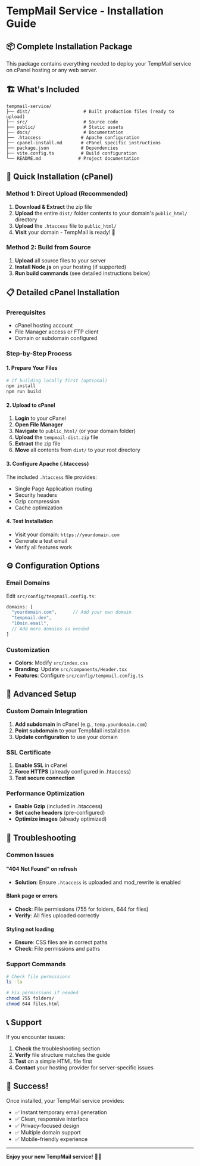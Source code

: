 # TempMail Service - Installation Guide

## 📦 Complete Installation Package

This package contains everything needed to deploy your TempMail service on cPanel hosting or any web server.

## 🏗️ What's Included

```
tempmail-service/
├── dist/                    # Built production files (ready to upload)
├── src/                     # Source code
├── public/                  # Static assets
├── docs/                    # Documentation
├── .htaccess               # Apache configuration
├── cpanel-install.md       # cPanel specific instructions
├── package.json            # Dependencies
├── vite.config.ts          # Build configuration
└── README.md              # Project documentation
```

## 🚀 Quick Installation (cPanel)

### Method 1: Direct Upload (Recommended)
1. **Download & Extract** the zip file
2. **Upload** the entire `dist/` folder contents to your domain's `public_html/` directory
3. **Upload** the `.htaccess` file to `public_html/`
4. **Visit** your domain - TempMail is ready! 🎉

### Method 2: Build from Source
1. **Upload** all source files to your server
2. **Install Node.js** on your hosting (if supported)
3. **Run build commands** (see detailed instructions below)

## 📋 Detailed cPanel Installation

### Prerequisites
- cPanel hosting account
- File Manager access or FTP client
- Domain or subdomain configured

### Step-by-Step Process

#### 1. Prepare Your Files
```bash
# If building locally first (optional)
npm install
npm run build
```

#### 2. Upload to cPanel
1. **Login** to your cPanel
2. **Open File Manager**
3. **Navigate** to `public_html/` (or your domain folder)
4. **Upload** the `tempmail-dist.zip` file
5. **Extract** the zip file
6. **Move** all contents from `dist/` to your root directory

#### 3. Configure Apache (.htaccess)
The included `.htaccess` file provides:
- Single Page Application routing
- Security headers
- Gzip compression
- Cache optimization

#### 4. Test Installation
- Visit your domain: `https://yourdomain.com`
- Generate a test email
- Verify all features work

## ⚙️ Configuration Options

### Email Domains
Edit `src/config/tempmail.config.ts`:
```typescript
domains: [
  "yourdomain.com",      // Add your own domain
  "tempmail.dev",
  "10min.email",
  // Add more domains as needed
]
```

### Customization
- **Colors**: Modify `src/index.css`
- **Branding**: Update `src/components/Header.tsx`
- **Features**: Configure `src/config/tempmail.config.ts`

## 🔧 Advanced Setup

### Custom Domain Integration
1. **Add subdomain** in cPanel (e.g., `temp.yourdomain.com`)
2. **Point subdomain** to your TempMail installation
3. **Update configuration** to use your domain

### SSL Certificate
1. **Enable SSL** in cPanel
2. **Force HTTPS** (already configured in .htaccess)
3. **Test secure connection**

### Performance Optimization
- **Enable Gzip** (included in .htaccess)
- **Set cache headers** (pre-configured)
- **Optimize images** (already optimized)

## 🐛 Troubleshooting

### Common Issues

#### "404 Not Found" on refresh
- **Solution**: Ensure `.htaccess` is uploaded and mod_rewrite is enabled

#### Blank page or errors
- **Check**: File permissions (755 for folders, 644 for files)
- **Verify**: All files uploaded correctly

#### Styling not loading
- **Ensure**: CSS files are in correct paths
- **Check**: File permissions and paths

### Support Commands
```bash
# Check file permissions
ls -la

# Fix permissions if needed
chmod 755 folders/
chmod 644 files.html
```

## 📞 Support

If you encounter issues:
1. **Check** the troubleshooting section
2. **Verify** file structure matches the guide
3. **Test** on a simple HTML file first
4. **Contact** your hosting provider for server-specific issues

## 🎉 Success!

Once installed, your TempMail service provides:
- ✅ Instant temporary email generation
- ✅ Clean, responsive interface  
- ✅ Privacy-focused design
- ✅ Multiple domain support
- ✅ Mobile-friendly experience

---

**Enjoy your new TempMail service!** 🚀📧